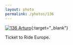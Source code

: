 ```yaml
---
layout: photo
permalink: /photos/136
---
```


[![136 Arturo](https://c2.staticflickr.com/2/1561/25275921630_ea42fdae5a_c.jpg)](https://www.flickr.com/photos/131440297@N08/25275921630/){:target="_blank"}

Ticket to Ride Europe.

